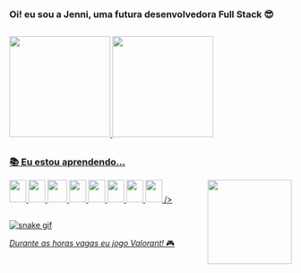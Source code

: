 ### Oi! eu sou a Jenni, uma futura desenvolvedora Full Stack 😎
##
<div>
  <a href="https://github.com/jnnixx">
  <img height="180em" src="https://github-readme-stats.vercel.app/api?username=jnnixx&show_icons=true&theme=radical&include_all_commits=true&count_private=true"/>
  <img height="180em" src="https://github-readme-stats.vercel.app/api/top-langs/?username=jnnixx&layout=compact&langs_count=7&theme=radical"/>
</div>

##

### 📚 Eu estou aprendendo...

<div style="display: inline_block">
    <img src="https://cdn.jsdelivr.net/gh/devicons/devicon/icons/javascript/javascript-original.svg" height="40px" width="30px"/>
    <img src="https://cdn.jsdelivr.net/gh/devicons/devicon/icons/typescript/typescript-original.svg" height="40px" width="30px"/>     
    <img src="https://cdn.jsdelivr.net/gh/devicons/devicon/icons/java/java-original-wordmark.svg" height="40px" width="35px" />
    <img src="https://cdn.jsdelivr.net/gh/devicons/devicon/icons/html5/html5-original.svg" height="40px" width="30px" />
    <img src="https://cdn.jsdelivr.net/gh/devicons/devicon/icons/css3/css3-original.svg" height="40px" width="30px" />
    <img src="https://cdn.jsdelivr.net/gh/devicons/devicon/icons/angularjs/angularjs-original.svg" height="40px" width="30px" />
    <img src="https://cdn.jsdelivr.net/gh/devicons/devicon/icons/mysql/mysql-plain-wordmark.svg" height="40px" width="30px" />
    <img src="https://cdn.jsdelivr.net/gh/devicons/devicon/icons/spring/spring-original-wordmark.svg" height="40px" width="30px" /> />
    <img align="right" src="https://cdn.discordapp.com/attachments/913243265371897887/1030326029857865748/6wun2u.gif" width="150px"/>
    
</div>

##

![snake gif](https://github.com/jnnixx/jnnixx/blob/output/github-contribution-grid-snake.svg)

*Durante as horas vagas eu jogo Valorant!* 🎮
